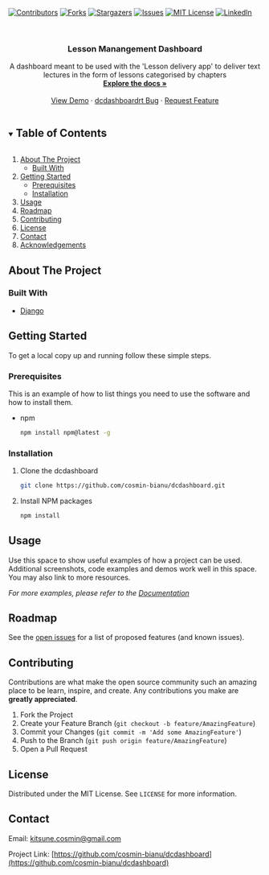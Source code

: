 <!-- PROJECT SHIELDS -->
<!--
*** I'm using markdown "reference style" links for readability.
*** Reference links are enclosed in brackets [ ] instead of parentheses ( ).
*** See the bottom of this document for the declaration of the reference variables
*** for contributors-url, forks-url, etc. This is an optional, concise syntax you may use.
*** https://www.markdownguide.org/basic-syntax/#reference-style-links
-->
[![Contributors][contributors-shield]][contributors-url]
[![Forks][forks-shield]][forks-url]
[![Stargazers][stars-shield]][stars-url]
[![Issues][issues-shield]][issues-url]
[![MIT License][license-shield]][license-url]
[![LinkedIn][linkedin-shield]][linkedin-url]



<!-- PROJECT LOGO -->
<br />
<p align="center">
  <h3 align="center">Lesson Manangement Dashboard</h3>

  <p align="center">
    A dashboard meant to be used with the 'Lesson delivery app' to deliver text lectures in the form of lessons categorised by chapters 
    <br />
    <a href="https://github.com/cosmin-bianu/dcdashboard"><strong>Explore the docs »</strong></a>
    <br />
    <br />
    <a href="https://github.com/cosmin-bianu/dcdashboard">View Demo</a>
    ·
    <a href="https://github.com/cosmin-bianu/dcdashboard/issues">dcdashboardrt Bug</a>
    ·
    <a href="https://github.com/cosmin-bianu/dcdashboard/issues">Request Feature</a>
  </p>
</p>



<!-- TABLE OF CONTENTS -->
<details open="open">
  <summary><h2 style="display: inline-block">Table of Contents</h2></summary>
  <ol>
    <li>
      <a href="#about-the-project">About The Project</a>
      <ul>
        <li><a href="#built-with">Built With</a></li>
      </ul>
    </li>
    <li>
      <a href="#getting-started">Getting Started</a>
      <ul>
        <li><a href="#prerequisites">Prerequisites</a></li>
        <li><a href="#installation">Installation</a></li>
      </ul>
    </li>
    <li><a href="#usage">Usage</a></li>
    <li><a href="#roadmap">Roadmap</a></li>
    <li><a href="#contributing">Contributing</a></li>
    <li><a href="#license">License</a></li>
    <li><a href="#contact">Contact</a></li>
    <li><a href="#acknowledgements">Acknowledgements</a></li>
  </ol>
</details>



<!-- ABOUT THE PROJECT -->
## About The Project

### Built With

* [Django](https://www.djangoproject.com/)

<!-- GETTING STARTED -->
## Getting Started

To get a local copy up and running follow these simple steps.

### Prerequisites

This is an example of how to list things you need to use the software and how to install them.
* npm
  ```sh
  npm install npm@latest -g
  ```

### Installation

1. Clone the dcdashboard
   ```sh
   git clone https://github.com/cosmin-bianu/dcdashboard.git
   ```
2. Install NPM packages
   ```sh
   npm install
   ```



<!-- USAGE EXAMPLES -->
## Usage

Use this space to show useful examples of how a project can be used. Additional screenshots, code examples and demos work well in this space. You may also link to more resources.

_For more examples, please refer to the [Documentation](https://example.com)_



<!-- ROADMAP -->
## Roadmap

See the [open issues](https://github.com/cosmin-bianu/dcdashboard/issues) for a list of proposed features (and known issues).



<!-- CONTRIBUTING -->
## Contributing

Contributions are what make the open source community such an amazing place to be learn, inspire, and create. Any contributions you make are **greatly appreciated**.

1. Fork the Project
2. Create your Feature Branch (`git checkout -b feature/AmazingFeature`)
3. Commit your Changes (`git commit -m 'Add some AmazingFeature'`)
4. Push to the Branch (`git push origin feature/AmazingFeature`)
5. Open a Pull Request



<!-- LICENSE -->
## License

Distributed under the MIT License. See `LICENSE` for more information.



<!-- CONTACT -->
## Contact

Email: kitsune.cosmin@gmail.com

Project Link: [https://github.com/cosmin-bianu/dcdashboard](https://github.com/cosmin-bianu/dcdashboard)


<!-- MARKDOWN LINKS & IMAGES -->
<!-- https://www.markdownguide.org/basic-syntax/#reference-style-links -->
[contributors-shield]: https://img.shields.io/github/contributors/cosmin-bianu/dcdashboard.svg?style=for-the-badge
[contributors-url]: https://github.com/cosmin-bianu/dcdashboard/graphs/contributors
[forks-shield]: https://img.shields.io/github/forks/cosmin-bianu/dcdashboard.svg?style=for-the-badge
[forks-url]: https://github.com/cosmin-bianu/dcdashboard/network/members
[stars-shield]: https://img.shields.io/github/stars/cosmin-bianu/dcdashboard.svg?style=for-the-badge
[stars-url]: https://github.com/cosmin-bianu/dcdashboard/stargazers
[issues-shield]: https://img.shields.io/github/issues/cosmin-bianu/dcdashboard.svg?style=for-the-badge
[issues-url]: https://github.com/cosmin-bianu/dcdashboard/issues
[license-shield]: https://img.shields.io/github/license/cosmin-bianu/dcdashboard.svg?style=for-the-badge
[license-url]: https://github.com/cosmin-bianu/dcdashboard/blob/master/LICENSE.txt
[linkedin-shield]: https://img.shields.io/badge/-LinkedIn-black.svg?style=for-the-badge&logo=linkedin&colorB=555
[linkedin-url]: https://linkedin.com/in/cosmin-bianu
